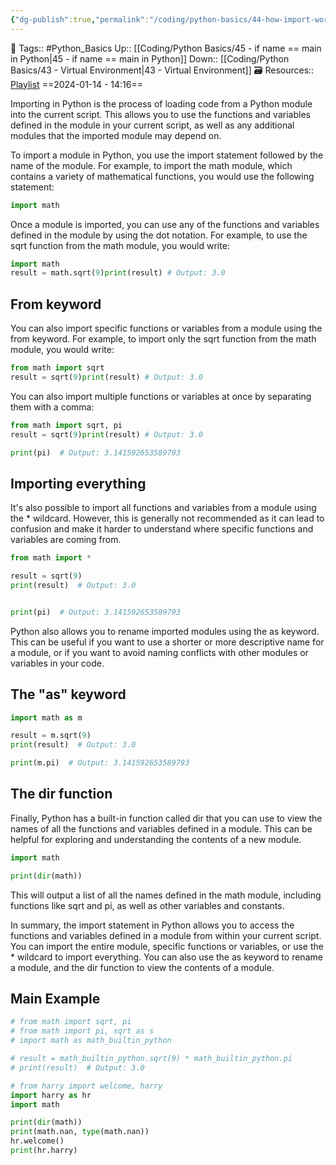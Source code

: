 ```yaml
---
{"dg-publish":true,"permalink":"/coding/python-basics/44-how-import-works/","dgPassFrontmatter":true,"noteIcon":"3","created":"2024-01-14T14:16:26.254+05:30","updated":"2024-01-15T18:50:04.099+05:30"}
---
```


🧶 Tags:: #Python_Basics 
Up:: [[Coding/Python Basics/45 - if name == main in Python\|45 - if name == main in Python]]
Down:: [[Coding/Python Basics/43 - Virtual Environment\|43 - Virtual Environment]]
🗃 Resources:: [Playlist](https://www.youtube.com/playlist?list=PLu0W_9lII9agwh1XjRt242xIpHhPT2llg)
==2024-01-14 - 14:16==

Importing in Python is the process of loading code from a Python module into the current script. This allows you to use the functions and variables defined in the module in your current script, as well as any additional modules that the imported module may depend on.

To import a module in Python, you use the import statement followed by the name of the module. For example, to import the math module, which contains a variety of mathematical functions, you would use the following statement:
```python
import math
```

Once a module is imported, you can use any of the functions and variables defined in the module by using the dot notation. For example, to use the sqrt function from the math module, you would write:
```python
import math
result = math.sqrt(9)print(result) # Output: 3.0
```

## From keyword
You can also import specific functions or variables from a module using the from keyword. For example, to import only the sqrt function from the math module, you would write:
```python
from math import sqrt
result = sqrt(9)print(result) # Output: 3.0
```

You can also import multiple functions or variables at once by separating them with a comma:
```python
from math import sqrt, pi
result = sqrt(9)print(result) # Output: 3.0

print(pi)  # Output: 3.141592653589793
```

## Importing everything
It's also possible to import all functions and variables from a module using the * wildcard. However, this is generally not recommended as it can lead to confusion and make it harder to understand where specific functions and variables are coming from.

```python
from math import *

result = sqrt(9)
print(result)  # Output: 3.0


print(pi)  # Output: 3.141592653589793
```

Python also allows you to rename imported modules using the as keyword. This can be useful if you want to use a shorter or more descriptive name for a module, or if you want to avoid naming conflicts with other modules or variables in your code.

## The "as" keyword
```python
import math as m

result = m.sqrt(9)
print(result)  # Output: 3.0

print(m.pi)  # Output: 3.141592653589793
```

## The dir function
Finally, Python has a built-in function called dir that you can use to view the names of all the functions and variables defined in a module. This can be helpful for exploring and understanding the contents of a new module.
```python
import math

print(dir(math))
```

This will output a list of all the names defined in the math module, including functions like sqrt and pi, as well as other variables and constants.

In summary, the import statement in Python allows you to access the functions and variables defined in a module from within your current script. You can import the entire module, specific functions or variables, or use the * wildcard to import everything. You can also use the as keyword to rename a module, and the dir function to view the contents of a module.

## Main Example
```python
# from math import sqrt, pi
# from math import pi, sqrt as s
# import math as math_builtin_python

# result = math_builtin_python.sqrt(9) * math_builtin_python.pi
# print(result)  # Output: 3.0

# from harry import welcome, harry
import harry as hr
import math

print(dir(math))
print(math.nan, type(math.nan))
hr.welcome()
print(hr.harry)
```